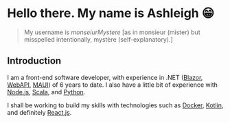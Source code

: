 # Hello there. My name is Ashleigh :grin:
> My username is _monseiurMystere_  \[as in monsieur \(mister\) but misspelled intentionally, mystère \(self-explanatory\).\]

## Introduction

I am a front-end software developer, with experience in .NET ([Blazor](https://dotnet.microsoft.com/en-us/apps/aspnet/web-apps/blazor), [WebAPI](https://dotnet.microsoft.com/en-us/apps/aspnet/apis), [MAUI](https://dotnet.microsoft.com/en-us/apps/maui)) of 6 years to date. I also have a little bit of experience with [Node.js](https://nodejs.org), [Scala](https://scala-lang.org), and [Python](https://python.org).

I shall be working to build my skills with technologies such as [Docker](https://docker.com), [Kotlin](https://kotlinlang.org), and definitely [React.js](https://react.dev).

<!---
monseiurmystere/monseiurmystere is a ✨ special ✨ repository because its `README.md` (this file) appears on your GitHub profile.
You can click the Preview link to take a look at your changes.
--->
